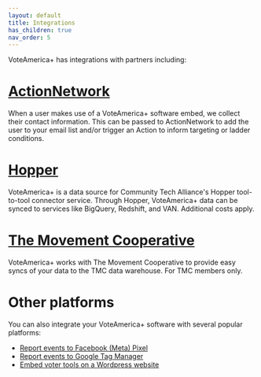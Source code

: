 ```yaml
---
layout: default
title: Integrations
has_children: true
nav_order: 5
---
```


VoteAmerica+ has integrations with partners including:

# [ActionNetwork](/integrations/action_network/)

When a user makes use of a VoteAmerica+ software embed, we collect their contact information. This can be
passed to ActionNetwork to add the user to your email list and/or trigger an Action to inform targeting or ladder conditions.

# [Hopper](/integrations/hopper/)

VoteAmerica+ is a data source for Community Tech Alliance's Hopper tool-to-tool connector service. 
Through Hopper, VoteAmerica+ data can be synced to services like BigQuery, Redshift, and VAN. Additional costs apply.

# [The Movement Cooperative](/integrations/the_movement_cooperative/)

VoteAmerica+ works with The Movement Cooperative to provide easy syncs of your data to the TMC data warehouse.
For TMC members only.

# Other platforms

You can also integrate your VoteAmerica+ software with several popular platforms:
* [Report events to Facebook (Meta) Pixel](/integrations/meta_pixel/)
* [Report events to Google Tag Manager](/integrations/gtm/)
* [Embed voter tools on a Wordpress website](/integrations/wordpress/)
